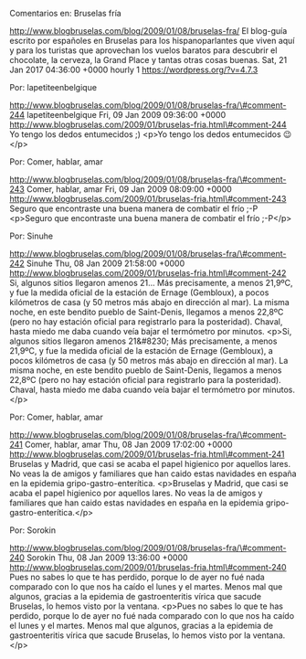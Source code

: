 Comentarios en: Bruselas fría

http://www.blogbruselas.com/blog/2009/01/08/bruselas-fra/ El blog-guía
escrito por españoles en Bruselas para los hispanoparlantes que viven
aquí y para los turistas que aprovechan los vuelos baratos para
descubrir el chocolate, la cerveza, la Grand Place y tantas otras cosas
buenas. Sat, 21 Jan 2017 04:36:00 +0000 hourly 1
https://wordpress.org/?v=4.7.3

Por: lapetiteenbelgique

http://www.blogbruselas.com/blog/2009/01/08/bruselas-fra/\#comment-244
lapetiteenbelgique Fri, 09 Jan 2009 09:36:00 +0000
http://www.blogbruselas.com/2009/01/bruselas-fria.html\#comment-244 Yo
tengo los dedos entumecidos ;) \<p\>Yo tengo los dedos entumecidos
😉\</p\>

Por: Comer, hablar, amar

http://www.blogbruselas.com/blog/2009/01/08/bruselas-fra/\#comment-243
Comer, hablar, amar Fri, 09 Jan 2009 08:09:00 +0000
http://www.blogbruselas.com/2009/01/bruselas-fria.html\#comment-243
Seguro que encontraste una buena manera de combatir el frío ;-P
\<p\>Seguro que encontraste una buena manera de combatir el frío
;-P\</p\>

Por: Sinuhe

http://www.blogbruselas.com/blog/2009/01/08/bruselas-fra/\#comment-242
Sinuhe Thu, 08 Jan 2009 21:58:00 +0000
http://www.blogbruselas.com/2009/01/bruselas-fria.html\#comment-242 Si,
algunos sitios llegaron amenos 21\... Más precisamente, a menos 21,9ºC,
y fue la medida oficial de la estación de Ernage (Gembloux), a pocos
kilómetros de casa (y 50 metros más abajo en dirección al mar). La misma
noche, en este bendito pueblo de Saint-Denis, llegamos a menos 22,8ºC
(pero no hay estación oficial para registrarlo para la posteridad).
Chaval, hasta miedo me daba cuando veía bajar el termómetro por minutos.
\<p\>Si, algunos sitios llegaron amenos 21&\#8230; Más precisamente, a
menos 21,9ºC, y fue la medida oficial de la estación de Ernage
(Gembloux), a pocos kilómetros de casa (y 50 metros más abajo en
dirección al mar). La misma noche, en este bendito pueblo de
Saint-Denis, llegamos a menos 22,8ºC (pero no hay estación oficial para
registrarlo para la posteridad). Chaval, hasta miedo me daba cuando veía
bajar el termómetro por minutos.\</p\>

Por: Comer, hablar, amar

http://www.blogbruselas.com/blog/2009/01/08/bruselas-fra/\#comment-241
Comer, hablar, amar Thu, 08 Jan 2009 17:02:00 +0000
http://www.blogbruselas.com/2009/01/bruselas-fria.html\#comment-241
Bruselas y Madrid, que casi se acaba el papel higienico por aquellos
lares. No veas la de amigos y familiares que han caido estas navidades
en españa en la epidemia gripo-gastro-enterítica. \<p\>Bruselas y
Madrid, que casi se acaba el papel higienico por aquellos lares. No veas
la de amigos y familiares que han caido estas navidades en españa en la
epidemia gripo-gastro-enterítica.\</p\>

Por: Sorokin

http://www.blogbruselas.com/blog/2009/01/08/bruselas-fra/\#comment-240
Sorokin Thu, 08 Jan 2009 13:36:00 +0000
http://www.blogbruselas.com/2009/01/bruselas-fria.html\#comment-240 Pues
no sabes lo que te has perdido, porque lo de ayer no fué nada comparado
con lo que nos ha caído el lunes y el martes. Menos mal que algunos,
gracias a la epidemia de gastroenteritis vírica que sacude Bruselas, lo
hemos visto por la ventana. \<p\>Pues no sabes lo que te has perdido,
porque lo de ayer no fué nada comparado con lo que nos ha caído el lunes
y el martes. Menos mal que algunos, gracias a la epidemia de
gastroenteritis vírica que sacude Bruselas, lo hemos visto por la
ventana.\</p\>
